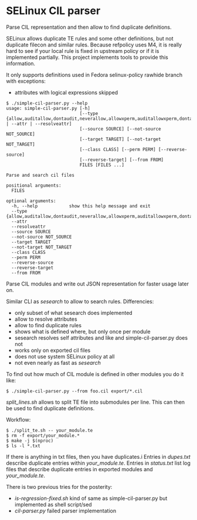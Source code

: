 <!--
SPDX-FileCopyrightText: 2021 Markus Linnala <markus.linnala@cybercom.com>

SPDX-License-Identifier: Apache-2.0
-->

# SELinux CIL parser

Parse CIL representation and then allow to find duplicate definitions.

SELinux allows duplicate TE rules and some other definitions, but not duplicate filecon and similar rules. Because refpolicy uses M4, it is really hard to see if your local rule is fixed in upstream policy or if it is implemented partially. This project implements tools to provide this information.

It only supports definitions used in Fedora selinux-policy rawhide branch with exceptions:
- attributes with logical expressions skipped

```
$ ./simple-cil-parser.py --help
usage: simple-cil-parser.py [-h]
                            [--type {allow,auditallow,dontaudit,neverallow,allowxperm,auditallowxperm,dontauditxperm,neverallowxperm} | --attr | --resolveattr]
                            [--source SOURCE] [--not-source NOT_SOURCE]
                            [--target TARGET] [--not-target NOT_TARGET]
                            [--class CLASS] [--perm PERM] [--reverse-source]
                            [--reverse-target] [--from FROM]
                            FILES [FILES ...]

Parse and search cil files

positional arguments:
  FILES

optional arguments:
  -h, --help            show this help message and exit
  --type {allow,auditallow,dontaudit,neverallow,allowxperm,auditallowxperm,dontauditxperm,neverallowxperm}
  --attr
  --resolveattr
  --source SOURCE
  --not-source NOT_SOURCE
  --target TARGET
  --not-target NOT_TARGET
  --class CLASS
  --perm PERM
  --reverse-source
  --reverse-target
  --from FROM
```

Parse CIL modules and write out JSON representation for faster usage later on.

Similar CLI as *sesearch* to allow to search rules. Differencies:
- only subset of what sesearch does implemented
- allow to resolve attributes
- allow to find duplicate rules
- shows what is defined where, but only once per module
- sesearch resolves self attributes and like and simple-cil-parser.py does not
- works only on exported cil files
- does not use system SELinux policy at all
- not even nearly as fast as *sesearch*

To find out how much of CIL module is defined in other modules you do it like:
```
$ ./simple-cil-parser.py --from foo.cil export/*.cil
```

*split\_lines.sh* allows to split TE file into submodules per line. This can then be used to find duplicate definitions.

Workflow:
```
$ ./split_te.sh -- your_module.te
$ rm -f export/your_module.*
$ make -j $(nproc)
$ ls -l *.txt
```

If there is anything in txt files, then you have duplicates.i
Entries in *dupes.txt* describe duplicate entries within *your_module.te*.
Entries in *status.txt* list log files that describe duplicate entries in exported modules and *your_module.te*.

There is two previous tries for the posterity:
- *is-regression-fixed.sh* kind of same as simple-cil-parser.py but implemented as shell script/sed
- *cil-parser.py* failed parser implementation
